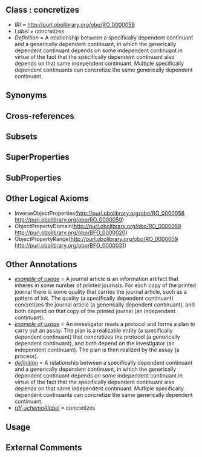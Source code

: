 
## Class : concretizes

 * *IRI* = http://purl.obolibrary.org/obo/RO_0000059
 * *Label* = concretizes
 * *Definition* = A relationship between a specifically dependent continuant and a generically dependent continuant, in which the generically dependent continuant depends on some independent continuant in virtue of the fact that the specifically dependent continuant also depends on that same independent continuant. Multiple specifically dependent continuants can concretize the same generically dependent continuant.

## Synonyms


## Cross-references


## Subsets


## SuperProperties


## SubProperties


## Other Logical Axioms

 * InverseObjectProperties(<http://purl.obolibrary.org/obo/RO_0000058> <http://purl.obolibrary.org/obo/RO_0000059>)
 * ObjectPropertyDomain(<http://purl.obolibrary.org/obo/RO_0000059> <http://purl.obolibrary.org/obo/BFO_0000020>)
 * ObjectPropertyRange(<http://purl.obolibrary.org/obo/RO_0000059> <http://purl.obolibrary.org/obo/BFO_0000031>)

## Other Annotations

 * *[example of usage](../../IAO/12/IAO_0000112.md)* = A journal article is an information artifact that inheres in some number of printed journals. For each copy of the printed journal there is some quality that carries the journal article, such as a pattern of ink. The quality (a specifically dependent continuant) concretizes the journal article (a generically dependent continuant), and both depend on that copy of the printed journal (an independent continuant).
 * *[example of usage](../../IAO/12/IAO_0000112.md)* = An investigator reads a protocol and forms a plan to carry out an assay. The plan is a realizable entity (a specifically dependent continuant) that concretizes the protocol (a generically dependent continuant), and both depend on the investigator (an independent continuant). The plan is then realized by the assay (a process).
 * *[definition](../../IAO/15/IAO_0000115.md)* = A relationship between a specifically dependent continuant and a generically dependent continuant, in which the generically dependent continuant depends on some independent continuant in virtue of the fact that the specifically dependent continuant also depends on that same independent continuant. Multiple specifically dependent continuants can concretize the same generically dependent continuant.
 * *[rdf-schema#label](../../el/rdf-schema#label.md)* = concretizes

## Usage


## External Comments

